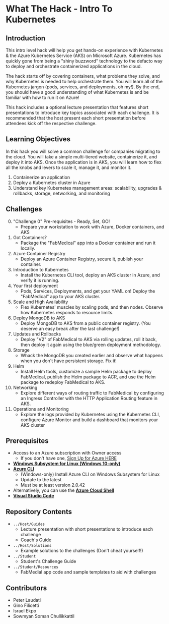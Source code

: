 # What The Hack - Intro To Kubernetes
## Introduction
This intro level hack will help you get hands-on experience with Kubernetes & the Azure Kubernetes Service (AKS) on Microsoft Azure. Kubernetes has quickly gone from being a "shiny buzzword" technology to the defacto way to deploy and orchestrate containerized applications in the cloud.

The hack starts off by covering containers, what problems they solve, and why Kubernetes is needed to help orchestrate them.  You will learn all of the Kubernetes jargon (pods, services, and deployments, oh my!).  By the end, you should have a good understanding of what Kubernetes is and be familiar with how to run it on Azure!

This hack includes a optional lecture presentation that features short presentations to introduce key topics associated with each challenge. It is recommended that the host present each short presentation before attendees kick off the respective challenge.

## Learning Objectives
In this hack you will solve a common challenge for companies migrating to the cloud. You will take a simple multi-tiered website, containerize it, and deploy it into AKS. Once the application is in AKS, you will learn how to flex all the knobs and levers to scale it, manage it, and monitor it.

1. Containerize an application
2. Deploy a Kubernetes cluster in Azure
3. Understand key Kubernetes management areas: scalability, upgrades & rollbacks, storage, networking, and monitoring

## Challenges
0. "Challenge 0" Pre-requisites - Ready, Set, GO!
   - Prepare your workstation to work with Azure, Docker containers, and AKS
1. Got Containers?
   - Package the "FabMedical" app into a Docker container and run it locally.
2. Azure Container Registry
   - Deploy an Azure Container Registry, secure it, publish your container.
3. Introduction to Kubernetes
   - Install the Kubernetes CLI tool, deploy an AKS cluster in Azure, and verify it is running.
4. Your first deployment
   - Pods, Services, Deployments, and get your YAML on! Deploy the "FabMedical" app to your AKS cluster. 
5. Scale and High Availability
   - Flex Kubernetes' muscles by scaling pods, and then nodes. Observe how Kubernetes responds to resource limits.
6. Deploy MongoDB to AKS
   - Deploy MongoDB to AKS from a public container registry. (You deserve an easy break after the last challenge!)
7. Updates and Rollbacks
   - Deploy "V2" of FabMedical to AKS via rolling updates, roll it back, then deploy it again using the blue/green deployment methodology.
8. Storage
   - Whack the MongoDB you created earlier and observe what happens when you don't have persistent storage. Fix it!
9. Helm
   - Install Helm tools, customize a sample Helm package to deploy FabMedical, publish the Helm package to ACR, and use the Helm package to redeploy FabMedical to AKS.
1. Networking
   - Explore different ways of routing traffic to FabMedical by configuring an Ingress Controller with the HTTP Application Routing feature in AKS.
1. Operations and Monitoring
   - Explore the logs provided by Kubernetes using the Kubernetes CLI, configure Azure Monitor and build a dashboard that monitors your AKS cluster
   

## Prerequisites

- Access to an Azure subscription with Owner access
   - If you don't have one, [Sign Up for Azure HERE](https://azure.microsoft.com/en-us/free/)
- [**Windows Subsystem for Linux (Windows 10-only)**](https://docs.microsoft.com/en-us/windows/wsl/install-win10)
- [**Azure CLI**](https://docs.microsoft.com/en-us/cli/azure/install-azure-cli)
   - (Windows-only) Install Azure CLI on Windows Subsystem for Linux
   - Update to the latest
   - Must be at least version 2.0.42
- Alternatively, you can use the [**Azure Cloud Shell**](https://shell.azure.com/)
- [**Visual Studio Code**](https://code.visualstudio.com/)

## Repository Contents
- `../Host/Guides`
  - Lecture presentation with short presentations to introduce each challenge 
  - Coach's Guide
- `../Host/Solutions`
   - Example solutions to the challenges (Don't cheat yourself!)
- `../Student`
  - Student's Challenge Guide
- `../Student/Resources`
   - FabMedial app code and sample templates to aid with challenges

## Contributors
- Peter Laudati
- Gino Filicetti
- Israel Ekpo
- Sowmyan Soman Chullikkattil
